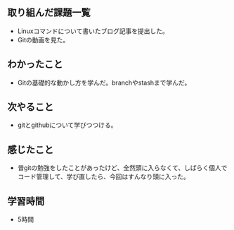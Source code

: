 ## 取り組んだ課題一覧
- Linuxコマンドについて書いたブログ記事を提出した。
- Gitの動画を見た。

## わかったこと
- Gitの基礎的な動かし方を学んだ。branchやstashまで学んだ。

## 次やること
- gitとgithubについて学びつつける。

## 感じたこと
- 昔gitの勉強をしたことがあったけど、全然頭に入らなくて、しばらく個人でコード管理して、学び直したら、今回はすんなり頭に入った。

## 学習時間
- 5時間
